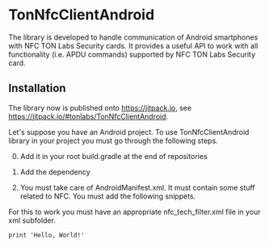 # TonNfcClientAndroid

The library is developed to handle communication of Android smartphones with NFC TON Labs Security cards. It provides a useful API to work with all functionality (i.e. APDU commands) supported by NFC TON Labs Security card.

## Installation

The library now is published onto  https://jitpack.io, see https://jitpack.io/#tonlabs/TonNfcClientAndroid.

Let's suppose you have an Android project. To use TonNfcClientAndroid library in your project you must go through the following steps.

0. Add it in your root build.gradle at the end of repositories

0. Add the dependency

0. You must take care of AndroidManifest.xml. It must contain some stuff related to NFC. You must add the following snippets.

For this to work you must have an appropriate nfc_tech_filter.xml file in your xml subfolder.

    print 'Hello, World!'
